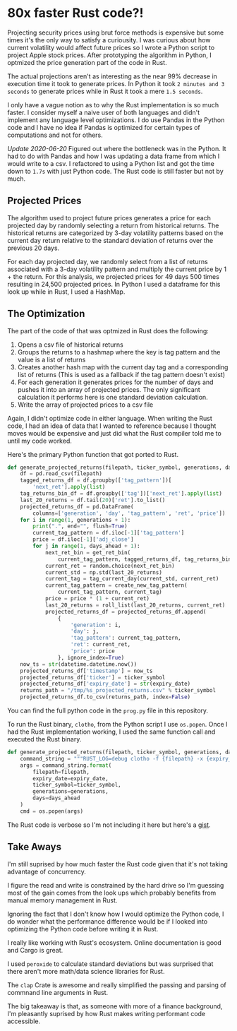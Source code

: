 # 80x faster Rust code?! 

Projecting security prices using brut force methods is expensive but some times it's the only way to satisfy a curiousity. I was curious about how current volatility would affect future prices so I wrote a Python script to project Apple stock prices. After prototyping the algorithm in Python, I optmized the price generation part of the code in Rust. 

The actual projections aren't as interesting as the near 99% decrease in execution time it took to generate prices. In Python it took `2 minutes and 3 seconds` to generate prices while in Rust it took a mere `1.5 seconds`. 

I only have a vague notion as to why the Rust implementation is so much faster. I consider myself a naive user of both languages and didn't implement any language level optimizations. I do use Pandas in the Python code and I have no idea if Pandas is optimized for certain types of computations and not for others.

*Update 2020-06-20* Figured out where the bottleneck was in the Python. It had to do with Pandas and how I was updating a data frame from which I would write to a csv. I refactored to using a Python list and got the time down to `1.7s` with just Python code. The Rust code is still faster but not by much. 

## Projected Prices

The algorithm used to project future prices generates a price for each projected day by randomly selecting a return from historical returns. The historical returns are categorized by 3-day volatility patterns based on the current day return relative to the standard deviation of returns over the previous 20 days.

For each day projected day, we randomly select from a list of returns associated with a 3-day volatility pattern and multiply the current price by 1 + the return. For this analysis, we projected prices for 49 days 500 times resulting in 24,500 projected prices. In Python I used a dataframe for this look up while in Rust, I used a HashMap.

## The Optimization

The part of the code of that was optmized in Rust does the following:

1. Opens a csv file of historical returns
2. Groups the returns to a hashmap where the key is tag pattern and the value is a list of returns 
3. Creates another hash map with the current day tag and a corresponding list of returns (This is used as a fallback if the tag pattern doesn't exist)
4. For each generation it generates prices for the number of days and pushes it into an array of projected prices. The only significant calculation it performs here is one standard deviation calculation.
5. Write the array of projected prices to a csv file

Again, I didn't optimize code in either language. When writing the Rust code, I had an idea of data that I wanted to reference because I thought moves would be expensive and just did what the Rust compiler told me to until my code worked. 

Here's the primary Python function that got ported to Rust. 

```python
def generate_projected_returns(filepath, ticker_symbol, generations, days_ahead, expiry_date):
    df = pd.read_csv(filepath)
    tagged_returns_df = df.groupby(['tag_pattern'])[
        'next_ret'].apply(list)
    tag_returns_bin_df = df.groupby(['tag'])['next_ret'].apply(list)
    last_20_returns = df.tail(20)['ret'].to_list()
    projected_returns_df = pd.DataFrame(
        columns=['generation', 'day', 'tag_pattern', 'ret', 'price'])
    for i in range(1, generations + 1):
        print(".", end="", flush=True)
        current_tag_pattern = df.iloc[-1]['tag_pattern']
        price = df.iloc[-1]['adj_close']
        for j in range(1, days_ahead + 1):
            next_ret_bin = get_ret_bin(
                current_tag_pattern, tagged_returns_df, tag_returns_bin_df)
            current_ret = random.choice(next_ret_bin)
            current_std = np.std(last_20_returns)
            current_tag = tag_current_day(current_std, current_ret)
            current_tag_pattern = create_new_tag_pattern(
                current_tag_pattern, current_tag)
            price = price * (1 + current_ret)
            last_20_returns = roll_list(last_20_returns, current_ret)
            projected_returns_df = projected_returns_df.append(
                {
                    'generation': i,
                    'day': j,
                    'tag_pattern': current_tag_pattern,
                    'ret': current_ret,
                    'price': price
                }, ignore_index=True)
    now_ts = str(datetime.datetime.now())
    projected_returns_df['timestamp'] = now_ts
    projected_returns_df['ticker'] = ticker_symbol
    projected_returns_df['expiry_date'] = str(expiry_date)
    returns_path = "/tmp/%s_projected_returns.csv" % ticker_symbol
    projected_returns_df.to_csv(returns_path, index=False)
```

You can find the full python code in the `prog.py` file in this repository.

To run the Rust binary, `clotho`, from the Python script I use `os.popen`. Once I had the Rust implementation working, I used the same function call and executed the Rust binary.

```python
def generate_projected_returns(filepath, ticker_symbol, generations, days_ahead, expiry_date):
    command_string = """RUST_LOG=debug clotho -f {filepath} -x {expiry_date} -t {ticker_symbol} -g {generations} -d {days}"""
    args = command_string.format(
        filepath=filepath,
        expiry_date=expiry_date,
        ticker_symbol=ticker_symbol,
        generations=generations,
        days=days_ahead
    )
    cmd = os.popen(args)
```

The Rust code is verbose so I'm not including it here but here's a [gist](https://gist.github.com/choiway/a1bb9d92f5753a5b7781b3814e40ba77). 

## Take Aways

I'm still suprised by how much faster the Rust code given that it's not taking advantage of concurrency. 

I figure the read and write is constrained by the hard drive so I'm guessing most of the gain comes from the look ups which probably benefits from manual memory management in Rust.

Ignoring the fact that I don't know how I would optimize the Python code, I do wonder what the performance difference would be if I looked into optimizing the Python code before writing it in Rust. 

I really like working with Rust's ecosystem. Online documentation is good and Cargo is great. 

I used `peroxide` to calculate standard deviations but was surprised that there aren't more math/data science libraries for Rust.

The `clap` Crate is awesome and really simplified the passing and parsing of commnand line arguments in Rust. 

The big takeaway is that, as someone with more of a finance background, I'm pleasantly suprised by how Rust makes writing performant code accessible. 
